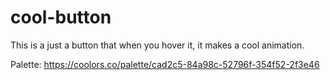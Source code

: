 # cool-button
This is a just a button that when you hover it, it makes a cool animation.

Palette:  https://coolors.co/palette/cad2c5-84a98c-52796f-354f52-2f3e46
